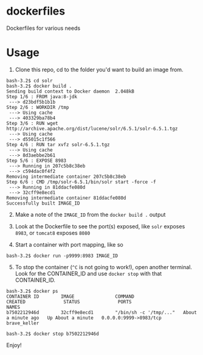 # dockerfiles
Dockerfiles for various needs

# Usage

1. Clone this repo, cd to the folder you'd want to build an image from.

```
bash-3.2$ cd solr
bash-3.2$ docker build .
Sending build context to Docker daemon  2.048kB
Step 1/6 : FROM java:8-jdk
 ---> d23bdf5b1b1b
Step 2/6 : WORKDIR /tmp
 ---> Using cache
 ---> 403329ba78b4
Step 3/6 : RUN wget http://archive.apache.org/dist/lucene/solr/6.5.1/solr-6.5.1.tgz
 ---> Using cache
 ---> d55015c1f566
Step 4/6 : RUN tar xvfz solr-6.5.1.tgz
 ---> Using cache
 ---> 8d3aebbe2b61
Step 5/6 : EXPOSE 8983
 ---> Running in 207c5b8c38eb
 ---> c594dac0f4f2
Removing intermediate container 207c5b8c38eb
Step 6/6 : CMD /tmp/solr-6.5.1/bin/solr start -force -f
 ---> Running in 81ddacfe080d
 ---> 32cff9e8ecd1
Removing intermediate container 81ddacfe080d
Successfully built IMAGE_ID
```
2. Make a note of the `IMAGE_ID` from the `docker build .` output

3. Look at the Dockerfile to see the port(s) exposed, like `solr` exposes `8983`, or `tomcat8` exposes `8080`

4. Start a container with port mapping, like so

`bash-3.2$ docker run -p9999:8983 IMAGE_ID`

5. To stop the container (`^C` is not going to work!), open another terminal. Look for the CONTAINER_ID and use `docker stop` with that CONTAINER_ID.

```
bash-3.2$ docker ps
CONTAINER ID        IMAGE               COMMAND                  CREATED              STATUS              PORTS                    NAMES
b7502212946d        32cff9e8ecd1        "/bin/sh -c '/tmp/..."   About a minute ago   Up About a minute   0.0.0.0:9999->8983/tcp   brave_keller

bash-3.2$ docker stop b7502212946d
```

Enjoy!
